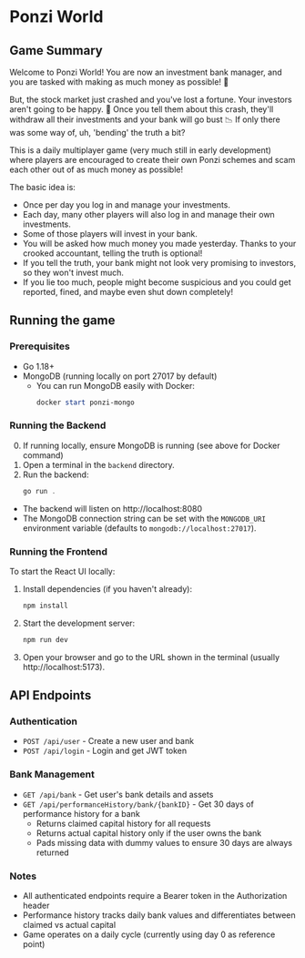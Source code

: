 # Ponzi World

## Game Summary

Welcome to Ponzi World! You are now an investment bank manager, and you are tasked with making as much money as possible! 🤑

But, the stock market just crashed and you've lost a fortune. Your investors aren't going to be happy. 😬 Once you tell them about this crash, they'll withdraw all their investments and your bank will go bust 📉 If  only there was some way of, uh, 'bending' the truth a bit?

This is a daily multiplayer game (very much still in early development) where players are encouraged to create their own Ponzi schemes and scam each other out of as much money as possible!

The basic idea is:
- Once per day you log in and manage your investments.
- Each day, many other players will also log in and manage their own investments.
- Some of those players will invest in your bank.
- You will be asked how much money you made yesterday. Thanks to your crooked accountant, telling the truth is optional!
- If you tell the truth, your bank might not look very promising to investors, so they won't invest much.
- If you lie too much, people might become suspicious and you could get reported, fined, and maybe even shut down completely!

## Running the game

### Prerequisites
- Go 1.18+
- MongoDB (running locally on port 27017 by default)
  - You can run MongoDB easily with Docker:
    ```powershell
    docker start ponzi-mongo
    ```

### Running the Backend

0. If running locally, ensure MongoDB is running (see above for Docker command)
1. Open a terminal in the `backend` directory.
2. Run the backend:
   ```powershell
   go run .
   ```

- The backend will listen on http://localhost:8080
- The MongoDB connection string can be set with the `MONGODB_URI` environment variable (defaults to `mongodb://localhost:27017`).

### Running the Frontend

To start the React UI locally:

1. Install dependencies (if you haven't already):
   ```powershell
   npm install
   ```
2. Start the development server:
   ```powershell
   npm run dev
   ```
3. Open your browser and go to the URL shown in the terminal (usually http://localhost:5173).

## API Endpoints

### Authentication
- `POST /api/user` - Create a new user and bank
- `POST /api/login` - Login and get JWT token

### Bank Management
- `GET /api/bank` - Get user's bank details and assets
- `GET /api/performanceHistory/bank/{bankID}` - Get 30 days of performance history for a bank
  - Returns claimed capital history for all requests
  - Returns actual capital history only if the user owns the bank
  - Pads missing data with dummy values to ensure 30 days are always returned

### Notes
- All authenticated endpoints require a Bearer token in the Authorization header
- Performance history tracks daily bank values and differentiates between claimed vs actual capital
- Game operates on a daily cycle (currently using day 0 as reference point)
